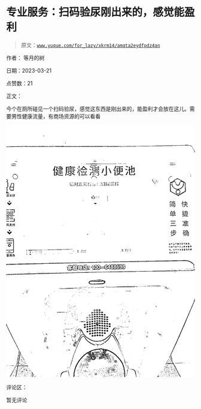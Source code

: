 # 专业服务：扫码验尿刚出来的，感觉能盈利

> 原文：[`www.yuque.com/for_lazy/xkrm14/amqta2eydfpdz4an`](https://www.yuque.com/for_lazy/xkrm14/amqta2eydfpdz4an)

作者： 等月的树

日期：2023-03-21

点赞数：21

正文：

今个在厕所碰见一个扫码验尿，感觉这东西是刚出来的，能盈利才会放在这儿。需要男性健康流量，有商场资源的可以看看

![](img/66fc8f55d83b62c6e7bac553034c357c.png)  

评论区：

暂无评论

